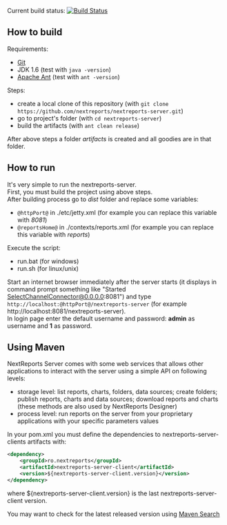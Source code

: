 <!-- I cannot use jdk 1.6 in buildhive
Current build status: [![Build Status](https://buildhive.cloudbees.com/job/nextreports/job/nextreports-server/badge/icon)](https://buildhive.cloudbees.com/job/nextreports/job/nextreports-server/)
-->
Current build status: [![Build Status](https://travis-ci.org/nextreports/nextreports-server.png?branch=master)](https://travis-ci.org/nextreports/nextreports-server)

How to build
-------------------
Requirements: 
- [Git](http://git-scm.com/) 
- JDK 1.6 (test with `java -version`)
- [Apache Ant](http://ant.apache.org/) (test with `ant -version`)

Steps:
- create a local clone of this repository (with `git clone https://github.com/nextreports/nextreports-server.git`)
- go to project's folder (with `cd nextreports-server`) 
- build the artifacts (with `ant clean release`)

After above steps a folder _artifacts_ is created and all goodies are in that folder.

How to run
-------------------
It's very simple to run the nextreports-server.   
First, you must build the project using above steps.   
After building process go to _dist_ folder and replace some variables:
- `@httpPort@` in ./etc/jetty.xml (for example you can replace this variable with _8081_)
- `@reportsHome@` in ./contexts/reports.xml (for example you can replace this variable with _reports_)  

Execute the script:
- run.bat (for windows)
- run.sh (for linux/unix)

Start an internet browser immediately after the server starts (it displays in command prompt something like "Started SelectChannelConnector@0.0.0.0:8081") and type `http://localhost:@httpPort@/nextreports-server` (for example http://localhost:8081/nextreports-server).  
In login page enter the default username and password: __admin__ as username and __1__ as password. 

Using Maven
-------------------
NextReports Server comes with some web services that allows other applications to interact with the server using a simple API on following levels: 
- storage level: list reports, charts, folders, data sources; create folders; publish reports, charts and data sources; download reports and charts (these methods are also used by NextReports Designer)
- process level: run reports on the server from your proprietary applications with your specific parameters values

In your pom.xml you must define the dependencies to nextreports-server-clients artifacts with:

```xml
<dependency>
    <groupId>ro.nextreports</groupId>
    <artifactId>nextreports-server-client</artifactId>
    <version>${nextreports-server-client.version}</version>
</dependency>    
```

where ${nextreports-server-client.version} is the last nextreports-server-client version.

You may want to check for the latest released version using [Maven Search](http://search.maven.org/#search%7Cga%7C1%7Cnextreports-server-client)
